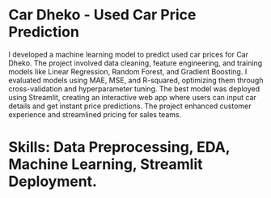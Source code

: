 # Car Dheko - Used Car Price Prediction
I developed a machine learning model to predict used car prices for Car Dheko. The project involved data cleaning, feature engineering, and training models like Linear Regression, Random Forest, and Gradient Boosting. I evaluated models using MAE, MSE, and R-squared, optimizing them through cross-validation and hyperparameter tuning. The best model was deployed using Streamlit, creating an interactive web app where users can input car details and get instant price predictions. The project enhanced customer experience and streamlined pricing for sales teams.

# Skills: Data Preprocessing, EDA, Machine Learning, Streamlit Deployment.
